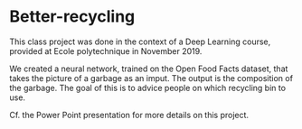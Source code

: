 # Better-recycling

This class project was done in the context of a Deep Learning course, provided at Ecole polytechnique in November 2019. 

We created a neural network, trained on the Open Food Facts dataset, that takes the picture of a garbage as an imput. The output is the composition of the garbage. The goal of this is to advice people on which recycling bin to use. 

Cf. the Power Point presentation for more details on this project. 
